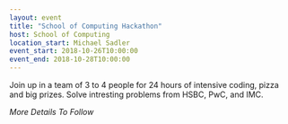 ```yaml
---
layout: event
title: "School of Computing Hackathon"
host: School of Computing
location_start: Michael Sadler
event_start: 2018-10-26T10:00:00
event_end: 2018-10-28T10:00:00
---
```


Join up in a team of 3 to 4 people for 24 hours of intensive coding, pizza and big prizes.
Solve intresting problems from HSBC, PwC, and IMC.

*More Details To Follow*
